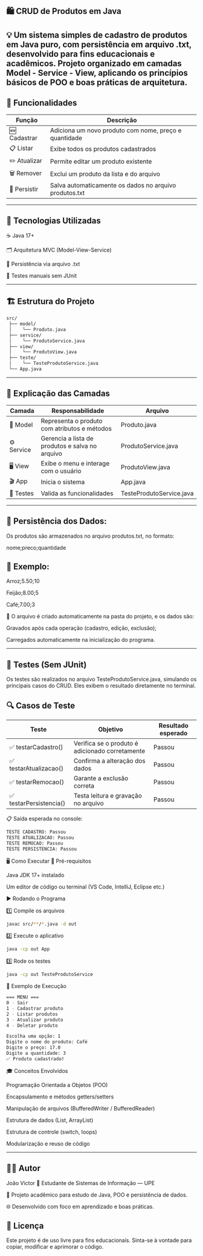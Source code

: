 ## 🛍️ CRUD de Produtos em Java

💡 Um sistema simples de cadastro de produtos em Java puro, com persistência em arquivo .txt, desenvolvido para fins educacionais e acadêmicos.
Projeto organizado em camadas Model - Service - View, aplicando os princípios básicos de POO e boas práticas de arquitetura.
---
## 🚀 Funcionalidades
| Função | Descrição |
|---------|-----------|
| 🆕 Cadastrar	 | Adiciona um novo produto com nome, preço e quantidade |
| 📋 Listar	| Exibe todos os produtos cadastrados |
| ✏️ Atualizar |	Permite editar um produto existente | 
| 🗑️ Remover	 | Exclui um produto da lista e do arquivo |
| 💾 Persistir	| Salva automaticamente os dados no arquivo produtos.txt |
---
## 🧠 Tecnologias Utilizadas

☕ Java 17+

🗂️ Arquitetura MVC (Model-View-Service)

💾 Persistência via arquivo .txt

🧪 Testes manuais sem JUnit


---
## 🏗️ Estrutura do Projeto
```bash
src/
 ├── model/
 │    └── Produto.java
 ├── service/
 │    └── ProdutoService.java
 ├── view/
 │    └── ProdutoView.java
 ├── teste/
 │    └── TesteProdutoService.java
 └── App.java
```
---
## 🧩 Explicação das Camadas


| Camada	| Responsabilidade |	Arquivo |
|---------|-----------|-----------|
|🧱 Model	 | Representa o produto com atributos e métodos |	Produto.java |
|⚙️ Service	 | Gerencia a lista de produtos e salva no arquivo |	ProdutoService.java |
|🖥️ View | 	Exibe o menu e interage com o usuário |	ProdutoView.java |
|🎬 App	| Inicia o sistema	| App.java |
|🧪 Testes	| Valida as funcionalidades |	TesteProdutoService.java |

---

## 💾 Persistência dos Dados:

Os produtos são armazenados no arquivo produtos.txt, no formato:

nome;preco;quantidade


## 📁 Exemplo:

Arroz;5.50;10


Feijão;8.00;5


Café;7.00;3


📌 O arquivo é criado automaticamente na pasta do projeto, e os dados são:

Gravados após cada operação (cadastro, edição, exclusão);

Carregados automaticamente na inicialização do programa.

---

## 🧪 Testes (Sem JUnit)

Os testes são realizados no arquivo TesteProdutoService.java, simulando os principais casos do CRUD.
Eles exibem o resultado diretamente no terminal.

## 🔍 Casos de Teste
|Teste |	Objetivo	| Resultado esperado|
|-----------|-----------|-----------|
| ✅ testarCadastro()	| Verifica se o produto é adicionado corretamente |	Passou |
| ✅ testarAtualizacao()	| Confirma a alteração dos dados	| Passou |
| ✅ testarRemocao()	| Garante a exclusão correta	| Passou |
| ✅ testarPersistencia() | Testa leitura e gravação no arquivo |	Passou | 

📋 Saída esperada no console:
```bash
TESTE CADASTRO: Passou
TESTE ATUALIZACAO: Passou
TESTE REMOCAO: Passou
TESTE PERSISTENCIA: Passou
```
🖥️ Como Executar
🔧 Pré-requisitos

Java JDK 17+ instalado

Um editor de código ou terminal (VS Code, IntelliJ, Eclipse etc.)

▶️ Rodando o Programa

1️⃣ Compile os arquivos
```bash
javac src/**/*.java -d out
```

2️⃣ Execute o aplicativo
```bash
java -cp out App
```

3️⃣ Rode os testes
```bash
java -cp out TesteProdutoService
```

📸 Exemplo de Execução
```bash
=== MENU ===
0 - Sair
1 - Cadastrar produto
2 - Listar produtos
3 - Atualizar produto
4 - Deletar produto

Escolha uma opção: 1
Digite o nome do produto: Café
Digite o preço: 17.0
Digite a quantidade: 3
✅ Produto cadastrado!
```
🎓 Conceitos Envolvidos

Programação Orientada a Objetos (POO)

Encapsulamento e métodos getters/setters

Manipulação de arquivos (BufferedWriter / BufferedReader)

Estrutura de dados (List, ArrayList)

Estrutura de controle (switch, loops)

Modularização e reuso de código

---

## 👨‍💻 Autor

João Victor
📘 Estudante de Sistemas de Informação — UPE


💬 Projeto acadêmico para estudo de Java, POO e persistência de dados.

🌐 Desenvolvido com foco em aprendizado e boas práticas.


## 🏁 Licença

Este projeto é de uso livre para fins educacionais.
Sinta-se à vontade para copiar, modificar e aprimorar o código.
